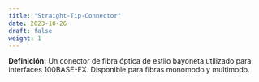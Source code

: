 ```yaml
---
title: "Straight-Tip-Connector"
date: 2023-10-26
draft: false
weight: 1
---
```


**Definición:** Un conector de fibra óptica de estilo bayoneta utilizado para interfaces 100BASE-FX. Disponible para fibras monomodo y multimodo.
